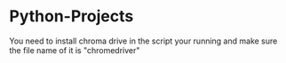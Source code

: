 # Python-Projects

You need to install chroma drive in the script your running and make sure the file name of it is "chromedriver"